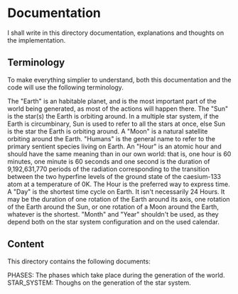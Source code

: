 # Documentation

I shall write in this directory documentation, explanations and thoughts on the
implementation.

## Terminology

To make everything simplier to understand, both this documentation and the code
will use the following terminology.

The "Earth" is an habitable planet, and is the most important part of the world
being generated, as most of the actions will happen there.
The "Sun" is the star(s) the Earth is orbiting around. In a multiple star
system, if the Earth is circumbinary, Sun is used to refer to all the stars at
once, else Sun is the star the Earth is orbiting around.
A "Moon" is a natural satellite orbiting around the Earth.
"Humans" is the general name to refer to the primary sentient species living on
Earth.
An "Hour" is an atomic hour and should have the same meaning than in our own
world: that is, one hour is 60 minutes, one minute is 60 seconds and one second
is the duration of 9,192,631,770 periods of the radiation corresponding to the
transition between the two hyperfine levels of the ground state of the
caesium-133 atom at a temperature of 0K. The Hour is the preferred way to
express time.
A "Day" is the shortest time cycle on Earth. It isn't necessarily 24 Hours. It
may be the duration of one rotation of the Earth around its axis, one rotation
of the Earth around the Sun, or one rotation of a Moon around the Earth,
whatever is the shortest. "Month" and "Year" shouldn't be used, as they depend
both on the star system configuration and on the used calendar.

## Content

This directory contains the following documents:

PHASES: The phases which take place during the generation of the world.
STAR_SYSTEM: Thoughs on the generation of the star system.

